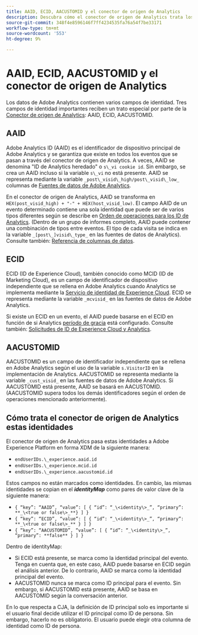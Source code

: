 ```yaml
---
title: AAID, ECID, AACUSTOMID y el conector de origen de Analytics
description: Descubra cómo el conector de origen de Analytics trata los campos de identidad de Adobe Analytics.
source-git-commit: 348f4e8596146f7ff4234535fa76a54f7be33171
workflow-type: tm+mt
source-wordcount: '553'
ht-degree: 9%

---
```



# AAID, ECID, AACUSTOMID y el conector de origen de Analytics

Los datos de Adobe Analytics contienen varios campos de identidad. Tres campos de identidad importantes reciben un trato especial por parte de la [Conector de origen de Analytics](https://experienceleague.adobe.com/docs/experience-platform/sources/ui-tutorials/create/adobe-applications/analytics.html?lang=es): AAID, ECID, AACUSTOMID.

## AAID

Adobe Analytics ID (AAID) es el identificador de dispositivo principal de Adobe Analytics y se garantiza que existe en todos los eventos que se pasan a través del conector de origen de Analytics. A veces, AAID se denomina &quot;ID de Analytics heredado&quot; o `s\_vi cookie id`. Sin embargo, se crea un AAID incluso si la variable `s\_vi` no está presente. AAID se representa mediante la variable `_post\_visid\_high/post\_visid\_low_` columnas de [Fuentes de datos de Adobe Analytics](https://experienceleague.adobe.com/docs/analytics/export/analytics-data-feed/data-feed-contents/datafeeds-reference.html?lang=es#columns%2C-descriptions%2C-and-data-types).

En el conector de origen de Analytics, AAID se transforma en `HEX(post_visid_high) + "-" + HEX(host_visid_low)`. El campo AAID de un evento determinado contiene una sola identidad que puede ser de varios tipos diferentes según se describe en [Orden de operaciones para los ID de Analytics](https://experienceleague.adobe.com/docs/id-service/using/reference/analytics-reference/analytics-order-of-operations.html?lang=en%5B%5D). (Dentro de un grupo de informes completo, AAID puede contener una combinación de tipos entre eventos. El tipo de cada visita se indica en la variable `_[post\_]visid\_type_` en las fuentes de datos de Analytics). Consulte también: [Referencia de columnas de datos](https://experienceleague.adobe.com/docs/analytics/export/analytics-data-feed/data-feed-contents/datafeeds-reference.html?lang=es).

## ECID

ECID (ID de Experience Cloud), también conocido como MCID (ID de Marketing Cloud), es un campo de identificador de dispositivo independiente que se rellena en Adobe Analytics cuando Analytics se implementa mediante la [Servicio de identidad de Experience Cloud](https://experienceleague.adobe.com/docs/id-service/using/implementation/setup-analytics.html?lang=es). ECID se representa mediante la variable `_mcvisid_` en las fuentes de datos de Adobe Analytics.

Si existe un ECID en un evento, el AAID puede basarse en el ECID en función de si Analytics [período de gracia](https://experienceleague.adobe.com/docs/id-service/using/reference/analytics-reference/grace-period.html?lang=es) está configurado. Consulte también: [Solicitudes de ID de Experience Cloud y Analytics](https://experienceleague.adobe.com/docs/id-service/using/reference/analytics-reference/legacy-analytics.html?lang=en).

## AACUSTOMID

AACUSTOMID es un campo de identificador independiente que se rellena en Adobe Analytics según el uso de la variable `s.VisitorID` en la implementación de Analytics. AACUSTOMID se representa mediante la variable `_cust_visid_` en las fuentes de datos de Adobe Analytics. Si AACUSTOMID está presente, AAID se basará en AACUSTOMID. (AACUSTOMID supera todos los demás identificadores según el orden de operaciones mencionado anteriormente).

## Cómo trata el conector de origen de Analytics estas identidades

El conector de origen de Analytics pasa estas identidades a Adobe Experience Platform en forma XDM de la siguiente manera:

* `endUserIDs.\_experience.aaid.id`
* `endUserIDs.\_experience.mcid.id`
* `endUserIDs.\_experience.aacustomid.id`

Estos campos no están marcados como identidades. En cambio, las mismas identidades se copian en el **_identityMap_** como pares de valor clave de la siguiente manera:

* `{ “key”: “AAID”, “value”: [ { “id”: “_\<identity\>_”, “primary”: **_\<true or false\>_**} ] }`
* `{ “key”: “ECID”, “value”: [ { “id”: “_\<identity\>_”, “primary”: **_\<true or false\>_** } ] }`
* `{ “key”: “AACUSTOMID”, “value”: [ { “id”: “_\<identity\>_”, “primary”: **false** } ] }`

Dentro de identityMap:

* Si ECID está presente, se marca como la identidad principal del evento. Tenga en cuenta que, en este caso, AAID puede basarse en ECID según el análisis anterior.
De lo contrario, AAID se marca como la identidad principal del evento.
* AACUSTOMID nunca se marca como ID principal para el evento. Sin embargo, si AACUSTOMID está presente, AAID se basa en AACUSTOMID según la conversación anterior.

En lo que respecta a CJA, la definición de ID principal solo es importante si el usuario final decide utilizar el ID principal como ID de persona. Sin embargo, hacerlo no es obligatorio. El usuario puede elegir otra columna de identidad como ID de persona.

